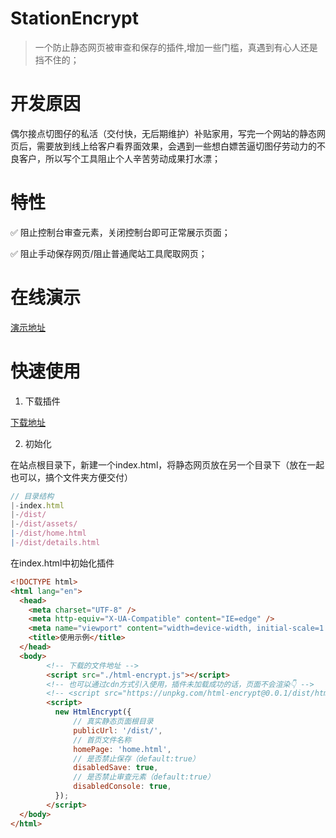 # StationEncrypt

> 一个防止静态网页被审查和保存的插件,增加一些门槛，真遇到有心人还是挡不住的；


# 开发原因

偶尔接点切图仔的私活（交付快，无后期维护）补贴家用，写完一个网站的静态网页后，需要放到线上给客户看界面效果，会遇到一些想白嫖苦逼切图仔劳动力的不良客户，所以写个工具阻止个人辛苦劳动成果打水漂；

# 特性

 ✅ 阻止控制台审查元素，关闭控制台即可正常展示页面；
  
 ✅ 阻止手动保存网页/阻止普通爬站工具爬取网页；

# 在线演示

[演示地址](https://laoxia7751.github.io/station-encrypt/examples/)


# 快速使用

1. 下载插件

[下载地址](https://unpkg.com/html-encrypt@0.0.1/dist/html-encrypt.js)

2. 初始化

在站点根目录下，新建一个index.html，将静态网页放在另一个目录下（放在一起也可以，搞个文件夹方便交付）

```js
// 目录结构
|-index.html          
|-/dist/ 
|-/dist/assets/        
|-/dist/home.html
|-/dist/details.html
```

在index.html中初始化插件

```html
<!DOCTYPE html>
<html lang="en">
  <head>
    <meta charset="UTF-8" />
    <meta http-equiv="X-UA-Compatible" content="IE=edge" />
    <meta name="viewport" content="width=device-width, initial-scale=1.0" />
    <title>使用示例</title>
  </head>
  <body>
        <!-- 下载的文件地址 -->
        <script src="./html-encrypt.js"></script>
        <!-- 也可以通过cdn方式引入使用，插件未加载成功的话，页面不会渲染👇 -->
        <!-- <script src="https://unpkg.com/html-encrypt@0.0.1/dist/html-encrypt.iife.js"></script> -->
        <script>
          new HtmlEncrypt({
              // 真实静态页面根目录
              publicUrl: '/dist/',
              // 首页文件名称
              homePage: 'home.html',
              // 是否禁止保存（default:true）
              disabledSave: true,
              // 是否禁止审查元素（default:true）
              disabledConsole: true,
          });
        </script>
  </body>
</html>

```

  